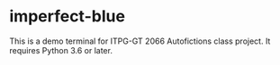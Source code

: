 # imperfect-blue

This is a demo terminal for ITPG-GT 2066 Autofictions class project. It requires Python 3.6 or later.
